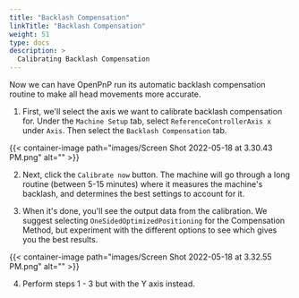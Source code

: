 ```yaml
---
title: "Backlash Compensation"
linkTitle: "Backlash Compensation"
weight: 51
type: docs
description: >
  Calibrating Backlash Compensation
---
```


Now we can have OpenPnP run its automatic backlash compensation routine to make all head movements more accurate.

1. First, we'll select the axis we want to calibrate backlash compensation for. Under the `Machine Setup` tab, select `ReferenceControllerAxis x` under `Axis`. Then select the `Backlash Compensation` tab.
   
{{< container-image path="images/Screen Shot 2022-05-18 at 3.30.43 PM.png" alt="" >}}

2. Next, click the `Calibrate now` button. The machine will go through a long routine (between 5-15 minutes) where it measures the machine's backlash, and determines the best settings to account for it.

3. When it's done, you'll see the output data from the calibration. We suggest selecting `OneSidedOptimizedPositioning` for the Compensation Method, but experiment with the different options to see which gives you the best results.

{{< container-image path="images/Screen Shot 2022-05-18 at 3.32.55 PM.png" alt="" >}}

4. Perform steps 1 - 3 but with the Y axis instead.

